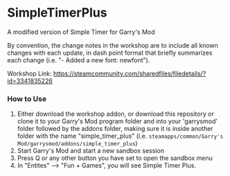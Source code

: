 # SimpleTimerPlus
A modified version of Simple Timer for Garry's Mod

By convention, the change notes in the workshop are to include all known changes with each update, in dash point format that briefly summarizes each change (i.e. "- Added a new font: newfont").

Workshop Link: https://steamcommunity.com/sharedfiles/filedetails/?id=3341835226

### How to Use

1. Either download the workshop addon, or download this repository or clone it to your Garry's Mod program folder and into your 'garrysmod' folder followed by the addons folder, making sure it is inside another folder with the name "simple_timer_plus" (i.e. `steamapps/common/Garry's Mod/garrysmod/addons/simple_timer_plus`)
2. Start Garry's Mod and start a new sandbox session
3. Press Q or any other button you have set to open the sandbox menu
4. In "Entites" --> "Fun + Games", you will see Simple Timer Plus.
